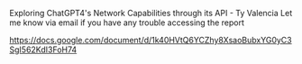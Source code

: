 Exploring ChatGPT4's Network Capabilities through its API - Ty Valencia
Let me know via email if you have any trouble accessing the report

https://docs.google.com/document/d/1k40HVtQ6YCZhy8XsaoBubxYG0yC3SgI562KdI3FoH74
